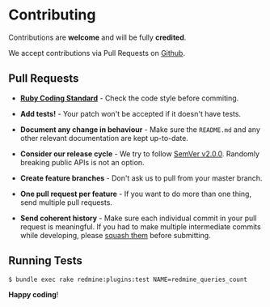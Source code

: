 # Contributing

Contributions are **welcome** and will be fully **credited**.

We accept contributions via Pull Requests on [Github](https://github.com/eXolnet/redmine-queries-count).


## Pull Requests

- **[Ruby Coding Standard](https://github.com/styleguide/ruby)** - Check the code style before commiting.

- **Add tests!** - Your patch won't be accepted if it doesn't have tests.

- **Document any change in behaviour** - Make sure the `README.md` and any other relevant documentation are kept up-to-date.

- **Consider our release cycle** - We try to follow [SemVer v2.0.0](http://semver.org/). Randomly breaking public APIs is not an option.

- **Create feature branches** - Don't ask us to pull from your master branch.

- **One pull request per feature** - If you want to do more than one thing, send multiple pull requests.

- **Send coherent history** - Make sure each individual commit in your pull request is meaningful. If you had to make multiple intermediate commits while developing, please [squash them](http://www.git-scm.com/book/en/v2/Git-Tools-Rewriting-History#Changing-Multiple-Commit-Messages) before submitting.


## Running Tests

``` bash
$ bundle exec rake redmine:plugins:test NAME=redmine_queries_count
```

**Happy coding**!
